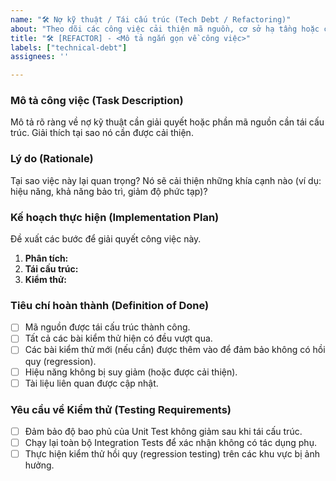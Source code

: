 ```yaml
---
name: "🛠️ Nợ kỹ thuật / Tái cấu trúc (Tech Debt / Refactoring)"
about: "Theo dõi các công việc cải thiện mã nguồn, cơ sở hạ tầng hoặc các khoản nợ kỹ thuật khác."
title: "🛠️ [REFACTOR] - <Mô tả ngắn gọn về công việc>"
labels: ["technical-debt"]
assignees: ''

---
```


### Mô tả công việc (Task Description)
Mô tả rõ ràng về nợ kỹ thuật cần giải quyết hoặc phần mã nguồn cần tái cấu trúc. Giải thích tại sao nó cần được cải thiện.

### Lý do (Rationale)
Tại sao việc này lại quan trọng? Nó sẽ cải thiện những khía cạnh nào (ví dụ: hiệu năng, khả năng bảo trì, giảm độ phức tạp)?

### Kế hoạch thực hiện (Implementation Plan)
Đề xuất các bước để giải quyết công việc này.
1. **Phân tích:**
2. **Tái cấu trúc:**
3. **Kiểm thử:**

### Tiêu chí hoàn thành (Definition of Done)
- [ ] Mã nguồn được tái cấu trúc thành công.
- [ ] Tất cả các bài kiểm thử hiện có đều vượt qua.
- [ ] Các bài kiểm thử mới (nếu cần) được thêm vào để đảm bảo không có hồi quy (regression).
- [ ] Hiệu năng không bị suy giảm (hoặc được cải thiện).
- [ ] Tài liệu liên quan được cập nhật.

### Yêu cầu về Kiểm thử (Testing Requirements)
- [ ] Đảm bảo độ bao phủ của Unit Test không giảm sau khi tái cấu trúc.
- [ ] Chạy lại toàn bộ Integration Tests để xác nhận không có tác dụng phụ.
- [ ] Thực hiện kiểm thử hồi quy (regression testing) trên các khu vực bị ảnh hưởng.

